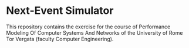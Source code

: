 # Next-Event Simulator
This repository contains the exercise for the course of Performance Modeling Of Computer Systems And Networks of the University of Rome Tor Vergata (faculty Computer Engineering).
